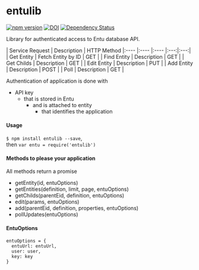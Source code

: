 entulib
=======
[![npm version](https://badge.fury.io/js/entulib.svg)](https://badge.fury.io/js/entulib)
[![DOI](https://zenodo.org/badge/6763/mitselek/entulib.png)](http://dx.doi.org/10.5281/zenodo.12356)
[![Dependency Status](https://david-dm.org/mitselek/entulib.svg)](https://david-dm.org/mitselek/entulib)


Library for authenticated access to Entu database API.

| Service Request | Description | HTTP Method
|:---- |:---- |:---- |:---:|:---:|
| Get Entity | Fetch Entity by ID | GET |
| Find Entity | Description | GET |
| Get Childs | Description | GET |
| Edit Entity | Description | PUT |
| Add Entity | Description | POST |
| Poll | Description | GET |


Authentication of application is done with

  - API key
    - that is stored in Entu
      - and is attached to entity
        - that identifies the application


#### Usage
`$ npm install entulib --save`,  
then `var entu = require('entulib')`


#### Methods to please your application
All methods return a promise
- getEntity(id, entuOptions)
- getEntities(definition, limit, page, entuOptions)
- getChilds(parentEid, definition, entuOptions)
- edit(params, entuOptions)
- add(parentEid, definition, properties, entuOptions)
- pollUpdates(entuOptions)


#### EntuOptions

```
entuOptions = {
  entuUrl: entuUrl,
  user: user,
  key: key
}
```
